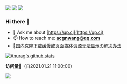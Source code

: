 <!-- [![FOSSA Status](https://app.fossa.com/api/projects/git%2Bgithub.com%2FGamerNoTitle%2FValine-Magic.svg?type=shield)]
(https://app.fossa.com/projects/git%2Bgithub.com%2FGamerNoTitle%2FValine-Magic?ref=badge_shield) -->
![](https://img.shields.io/github/last-commit/acgnwang/acgnwang?style=for-the-badge) 
![](https://img.shields.io/github/repo-size/acgnwang/acgnwang?style=for-the-badge) 
![](https://data.jsdelivr.com/v1/package/gh/acgnwang/acgnwang/badge)

### Hi there 👋
- 💬 Ask me about [https://up.ci](https://up.ci)
- 📫 How to reach me: **acgnwang@qq.com**
- [🤔国内克隆下载缓慢或页面媒体资源无法显示の解决办法](https://www.cnblogs.com/aichi0v0/p/14191189.html)

[![Anurag's github stats](https://github-readme-stats.vercel.app/api?username=acgnwang)](https://github.com/acgnwang/acgnwang)

**访问量🤔**（自2021.01.21 11:00:00）

![](https://count.getloli.com/get/@acgnwang@acgnwang?theme=gelbooru)
<!--
- 😄 Pronouns: ...
- ⚡ Fun fact: ...
- 🔭 I’m currently working on ...
- 🌱 I’m currently learning ...
- 👯 I’m looking to collaborate on ...
- 🤔 I’m looking for help with ...
<p align="left"><img src="https://devicons.github.io/devicon/devicon.git/icons/docker/docker-original-wordmark.svg" alt="docker" width="20" height="20"/> <img src="https://devicons.github.io/devicon/devicon.git/icons/go/go-original.svg" alt="go" width="20" height="20"/> <img src="https://devicons.github.io/devicon/devicon.git/icons/java/java-original-wordmark.svg" alt="java" width="20" height="20"/> <img src="https://devicons.github.io/devicon/devicon.git/icons/javascript/javascript-original.svg" alt="javascript" width="20" height="20"/> <img src="https://devicons.github.io/devicon/devicon.git/icons/mysql/mysql-original-wordmark.svg" alt="mysql" width="20" height="20"/> <img src="https://devicons.github.io/devicon/devicon.git/icons/redis/redis-original-wordmark.svg" alt="redis" width="20" height="20"/> <img src="https://devicons.github.io/devicon/devicon.git/icons/linux/linux-original.svg" alt="linux" width="20" height="20"/></p>
-->
